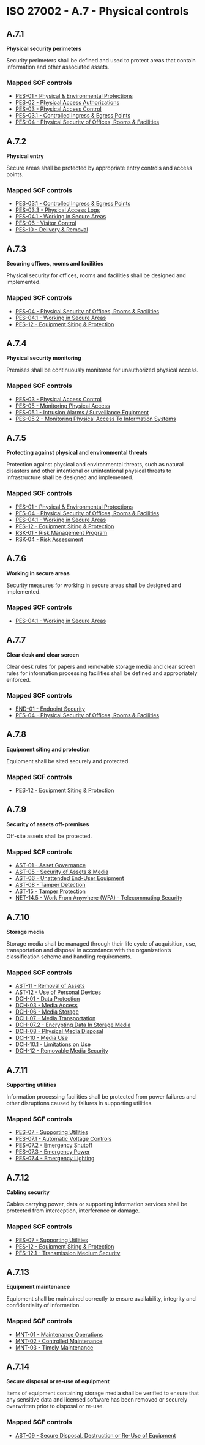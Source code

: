 # ISO 27002 - A.7 - Physical controls
## A.7.1
**Physical security perimeters**

Security perimeters shall be defined and used to protect areas that contain information and other associated assets.
### Mapped SCF controls
- [PES-01 - Physical & Environmental Protections](../scf/pes-01-physical&environmentalprotections.md)
- [PES-02 - Physical Access Authorizations](../scf/pes-02-physicalaccessauthorizations.md)
- [PES-03 - Physical Access Control](../scf/pes-03-physicalaccesscontrol.md)
- [PES-03.1 - Controlled Ingress & Egress Points](../scf/pes-031-controlledingress&egresspoints.md)
- [PES-04 - Physical Security of Offices, Rooms & Facilities](../scf/pes-04-physicalsecurityofoffices,rooms&facilities.md)
## A.7.2
**Physical entry**

Secure areas shall be protected by appropriate entry controls and access points.
### Mapped SCF controls
- [PES-03.1 - Controlled Ingress & Egress Points](../scf/pes-031-controlledingress&egresspoints.md)
- [PES-03.3 - Physical Access Logs](../scf/pes-033-physicalaccesslogs.md)
- [PES-04.1 - Working in Secure Areas](../scf/pes-041-workinginsecureareas.md)
- [PES-06 - Visitor Control](../scf/pes-06-visitorcontrol.md)
- [PES-10 - Delivery & Removal](../scf/pes-10-delivery&removal.md)
## A.7.3
**Securing offices, rooms and facilities**

Physical security for offices, rooms and facilities shall be designed and implemented.
### Mapped SCF controls
- [PES-04 - Physical Security of Offices, Rooms & Facilities](../scf/pes-04-physicalsecurityofoffices,rooms&facilities.md)
- [PES-04.1 - Working in Secure Areas](../scf/pes-041-workinginsecureareas.md)
- [PES-12 - Equipment Siting & Protection](../scf/pes-12-equipmentsiting&protection.md)
## A.7.4
**Physical security monitoring**

Premises shall be continuously monitored for unauthorized physical access.
### Mapped SCF controls
- [PES-03 - Physical Access Control](../scf/pes-03-physicalaccesscontrol.md)
- [PES-05 - Monitoring Physical Access](../scf/pes-05-monitoringphysicalaccess.md)
- [PES-05.1 - Intrusion Alarms / Surveillance Equipment](../scf/pes-051-intrusionalarms/surveillanceequipment.md)
- [PES-05.2 - Monitoring Physical Access To Information Systems](../scf/pes-052-monitoringphysicalaccesstoinformationsystems.md)
## A.7.5
**Protecting against physical and environmental threats**

Protection against physical and environmental threats, such as natural disasters and other intentional or unintentional physical threats to infrastructure shall be designed and implemented.
### Mapped SCF controls
- [PES-01 - Physical & Environmental Protections](../scf/pes-01-physical&environmentalprotections.md)
- [PES-04 - Physical Security of Offices, Rooms & Facilities](../scf/pes-04-physicalsecurityofoffices,rooms&facilities.md)
- [PES-04.1 - Working in Secure Areas](../scf/pes-041-workinginsecureareas.md)
- [PES-12 - Equipment Siting & Protection](../scf/pes-12-equipmentsiting&protection.md)
- [RSK-01 - Risk Management Program](../scf/rsk-01-riskmanagementprogram.md)
- [RSK-04 - Risk Assessment](../scf/rsk-04-riskassessment.md)
## A.7.6
**Working in secure areas**

Security measures for working in secure areas shall be designed and implemented.
### Mapped SCF controls
- [PES-04.1 - Working in Secure Areas](../scf/pes-041-workinginsecureareas.md)
## A.7.7
**Clear desk and clear screen**

Clear desk rules for papers and removable storage media and clear screen rules for information processing facilities shall be defined and appropriately enforced.
### Mapped SCF controls
- [END-01 - Endpoint Security](../scf/end-01-endpointsecurity.md)
- [PES-04 - Physical Security of Offices, Rooms & Facilities](../scf/pes-04-physicalsecurityofoffices,rooms&facilities.md)
## A.7.8
**Equipment siting and protection**

Equipment shall be sited securely and protected.
### Mapped SCF controls
- [PES-12 - Equipment Siting & Protection](../scf/pes-12-equipmentsiting&protection.md)
## A.7.9
**Security of assets off-premises**

Off-site assets shall be protected.
### Mapped SCF controls
- [AST-01 - Asset Governance](../scf/ast-01-assetgovernance.md)
- [AST-05 - Security of Assets & Media](../scf/ast-05-securityofassets&media.md)
- [AST-06 - Unattended End-User Equipment](../scf/ast-06-unattendedend-userequipment.md)
- [AST-08 - Tamper Detection](../scf/ast-08-tamperdetection.md)
- [AST-15 - Tamper Protection](../scf/ast-15-tamperprotection.md)
- [NET-14.5 - Work From Anywhere (WFA) - Telecommuting Security](../scf/net-145-workfromanywhere(wfa)-telecommutingsecurity.md)
## A.7.10
**Storage media**

Storage media shall be managed through their life cycle of acquisition, use, transportation and disposal in accordance with the organization’s classification scheme and handling requirements.
### Mapped SCF controls
- [AST-11 - Removal of Assets](../scf/ast-11-removalofassets.md)
- [AST-12 - Use of Personal Devices](../scf/ast-12-useofpersonaldevices.md)
- [DCH-01 - Data Protection](../scf/dch-01-dataprotection.md)
- [DCH-03 - Media Access](../scf/dch-03-mediaaccess.md)
- [DCH-06 - Media Storage](../scf/dch-06-mediastorage.md)
- [DCH-07 - Media Transportation](../scf/dch-07-mediatransportation.md)
- [DCH-07.2 - Encrypting Data In Storage Media](../scf/dch-072-encryptingdatainstoragemedia.md)
- [DCH-08 - Physical Media Disposal](../scf/dch-08-physicalmediadisposal.md)
- [DCH-10 - Media Use](../scf/dch-10-mediause.md)
- [DCH-10.1 - Limitations on Use](../scf/dch-101-limitationsonuse.md)
- [DCH-12 - Removable Media Security](../scf/dch-12-removablemediasecurity.md)
## A.7.11
**Supporting utilities**

Information processing facilities shall be protected from power failures and other disruptions caused by failures in supporting utilities.
### Mapped SCF controls
- [PES-07 - Supporting Utilities](../scf/pes-07-supportingutilities.md)
- [PES-07.1 - Automatic Voltage Controls](../scf/pes-071-automaticvoltagecontrols.md)
- [PES-07.2 - Emergency Shutoff](../scf/pes-072-emergencyshutoff.md)
- [PES-07.3 - Emergency Power](../scf/pes-073-emergencypower.md)
- [PES-07.4 - Emergency Lighting](../scf/pes-074-emergencylighting.md)
## A.7.12
**Cabling security**

Cables carrying power, data or supporting information services shall be protected from interception, interference or damage.
### Mapped SCF controls
- [PES-07 - Supporting Utilities](../scf/pes-07-supportingutilities.md)
- [PES-12 - Equipment Siting & Protection](../scf/pes-12-equipmentsiting&protection.md)
- [PES-12.1 - Transmission Medium Security](../scf/pes-121-transmissionmediumsecurity.md)
## A.7.13
**Equipment maintenance**

Equipment shall be maintained correctly to ensure availability, integrity and confidentiality of information.
### Mapped SCF controls
- [MNT-01 - Maintenance Operations](../scf/mnt-01-maintenanceoperations.md)
- [MNT-02 - Controlled Maintenance](../scf/mnt-02-controlledmaintenance.md)
- [MNT-03 - Timely Maintenance](../scf/mnt-03-timelymaintenance.md)
## A.7.14
**Secure disposal or re-use of equipment**

Items of equipment containing storage media shall be verified to ensure that any sensitive data and licensed software has been removed or securely overwritten prior to disposal or re-use.
### Mapped SCF controls
- [AST-09 - Secure Disposal, Destruction or Re-Use of Equipment](../scf/ast-09-securedisposal,destructionorre-useofequipment.md)